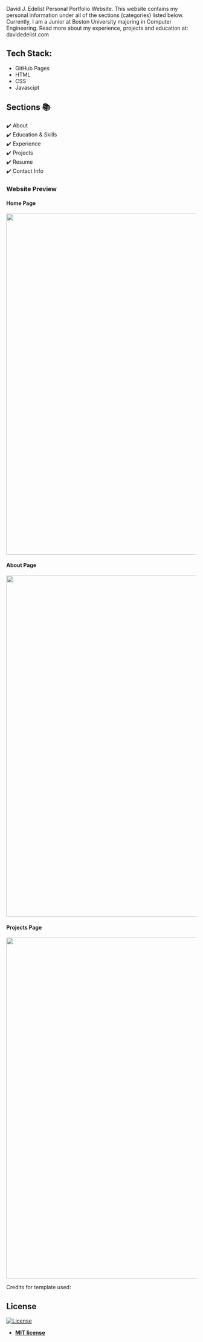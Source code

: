 David J. Edelist Personal Portfolio Website. This website contains my personal information under all of the sections (categories) listed below.
Currently, I am a Junior at Boston University majoring in Computer Engineering. Read more about my experience, projects and education at: davidedelist.com

## Tech Stack:
- GitHub Pages
- HTML
- CSS
- Javascipt

## Sections 📚
✔️ About\
✔️ Education & Skills\
✔️ Experience\
✔️ Projects \
✔️ Resume\
✔️ Contact Info

### Website Preview
#### Home Page
<img src="website_images/HomePage.gif" width="900">

#### About Page
<img src="website_images/AboutPage.png" width="900">

#### Projects Page
<img src="website_images/ProjectPage.png" width="900">

Credits for template used: 
## License
[![License](http://img.shields.io/:license-mit-blue.svg?style=flat-square)](http://badges.mit-license.org)

- **[MIT license](http://opensource.org/licenses/mit-license.php)**
